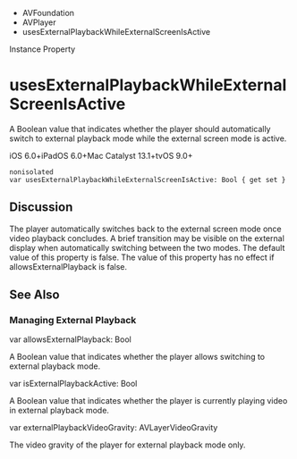 

- AVFoundation
- AVPlayer
-  usesExternalPlaybackWhileExternalScreenIsActive 

Instance Property

# usesExternalPlaybackWhileExternalScreenIsActive

A Boolean value that indicates whether the player should automatically switch to external playback mode while the external screen mode is active.

iOS 6.0+iPadOS 6.0+Mac Catalyst 13.1+tvOS 9.0+

``` source
nonisolated
var usesExternalPlaybackWhileExternalScreenIsActive: Bool { get set }
```

## Discussion

The player automatically switches back to the external screen mode once video playback concludes. A brief transition may be visible on the external display when automatically switching between the two modes. The default value of this property is false. The value of this property has no effect if allowsExternalPlayback is false.

## See Also

### Managing External Playback

var allowsExternalPlayback: Bool

A Boolean value that indicates whether the player allows switching to external playback mode.

var isExternalPlaybackActive: Bool

A Boolean value that indicates whether the player is currently playing video in external playback mode.

var externalPlaybackVideoGravity: AVLayerVideoGravity

The video gravity of the player for external playback mode only.

